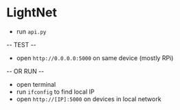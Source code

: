 # LightNet
* run `api.py`

-- TEST --

* open `http://0.0.0.0:5000` on same device (mostly RPi)

-- OR RUN --

* open terminal
* run `ifconfig` to find local IP
* open `http://[IP]:5000` on devices in local network
